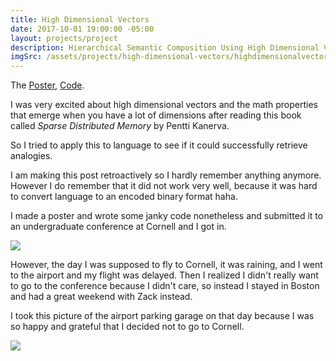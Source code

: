 ```yaml
---
title: High Dimensional Vectors
date: 2017-10-01 19:00:00 -05:00
layout: projects/project
description: Hierarchical Semantic Composition Using High Dimensional Vectors and Random Indexing (Presented at CULC13)
imgSrc: /assets/projects/high-dimensional-vectors/highdimensionalvectors.png
---
```


The [Poster](/assets/projects/high-dimensional-vectors/CULC13_Poster.pdf), [Code](https://github.com/yczeng/semantic-composition).

I was very excited about high dimensional vectors and the math properties that emerge when you have a lot of dimensions after reading this book called <i>Sparse Distributed Memory</i> by Pentti Kanerva.

So I tried to apply this to language to see if it could successfully retrieve analogies.

I am making this post retroactively so I hardly remember anything anymore. However I do remember that it did not work very well, because it was hard to convert language to an encoded binary format haha.

I made a poster and wrote some janky code nonetheless and submitted it to an undergraduate conference at Cornell and I got in.

<img src="/assets/projects/high-dimensional-vectors/highdimensionalvectors.png">

However, the day I was supposed to fly to Cornell, it was raining, and I went to the airport and my flight was delayed. Then I realized I didn't really want to go to the conference because I didn't care, so instead I stayed in Boston and had a great weekend with Zack instead.

I took this picture of the airport parking garage on that day because I was so happy and grateful that I decided not to go to Cornell.

<img src="/assets/projects/high-dimensional-vectors/airport.jpg">
